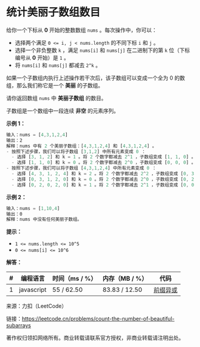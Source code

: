 # 统计美丽子数组数目

给你一个下标从 **0** 开始的整数数组 `nums` 。每次操作中，你可以：

- 选择两个满足 `0 <= i, j < nums.length` 的不同下标 `i` 和 `j` 。
- 选择一个非负整数 `k` ，满足 `nums[i]` 和 `nums[j]` 在二进制下的第 `k` 位（下标编号从 **0** 开始）是 `1` 。
- 将 `nums[i]` 和 `nums[j]` 都减去 `2^k` 。

如果一个子数组内执行上述操作若干次后，该子数组可以变成一个全为 0 的数组，那么我们称它是一个 **美丽** 的子数组。

请你返回数组 `nums` 中 **美丽子数组** 的数目。

子数组是一个数组中一段连续 **非空** 的元素序列。

**示例 1：**

``` javascript
输入：nums = [4,3,1,2,4]
输出：2
解释：nums 中有 2 个美丽子数组：[4,3,1,2,4] 和 [4,3,1,2,4] 。
- 按照下述步骤，我们可以将子数组 [3,1,2] 中所有元素变成 0 ：
  - 选择 [3, 1, 2] 和 k = 1 。将 2 个数字都减去 2^1 ，子数组变成 [1, 1, 0] 。
  - 选择 [1, 1, 0] 和 k = 0 。将 2 个数字都减去 2^0 ，子数组变成 [0, 0, 0] 。
- 按照下述步骤，我们可以将子数组 [4,3,1,2,4] 中所有元素变成 0 ：
  - 选择 [4, 3, 1, 2, 4] 和 k = 2 。将 2 个数字都减去 2^2 ，子数组变成 [0, 3, 1, 2, 0] 。
  - 选择 [0, 3, 1, 2, 0] 和 k = 0 。将 2 个数字都减去 2^0 ，子数组变成 [0, 2, 0, 2, 0] 。
  - 选择 [0, 2, 0, 2, 0] 和 k = 1 。将 2 个数字都减去 2^1 ，子数组变成 [0, 0, 0, 0, 0] 。
```

**示例 2：**

``` javascript
输入：nums = [1,10,4]
输出：0
解释：nums 中没有任何美丽子数组。
```

**提示：**

- `1 <= nums.length <= 10^5`
- `0 <= nums[i] <= 10^6`

**解答：**

**#**|**编程语言**|**时间（ms / %）**|**内存（MB / %）**|**代码**
--|--|--|--|--
1|javascript|55 / 62.50|83.83 / 12.50|[前缀异或](./javascript/ac_v1.js)

来源：力扣（LeetCode）

链接：https://leetcode.cn/problems/count-the-number-of-beautiful-subarrays

著作权归领扣网络所有。商业转载请联系官方授权，非商业转载请注明出处。

